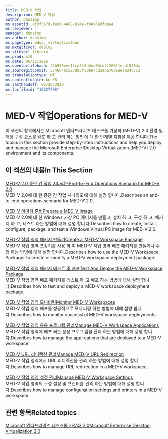 ```yaml
---
title: MED-V 작업
description: MED-V 작업
author: dansimp
ms.assetid: 8f3f367d-fa9d-4468-814a-f0495adfaea4
ms.reviewer: ''
manager: dansimp
ms.author: dansimp
ms.pagetype: mdop, virtualization
ms.mktglfcycl: deploy
ms.sitesec: library
ms.prod: w10
ms.date: 06/16/2016
ms.openlocfilehash: f3b938eee1fce320a3ed03cd4f260f1eadf5304a
ms.sourcegitcommit: 354664bc527d93f80687cd2eba70d1eea024c7c3
ms.translationtype: MT
ms.contentlocale: ko-KR
ms.lasthandoff: 06/26/2020
ms.locfileid: "10827208"
---
```

# <span data-ttu-id="4a6f5-103">MED-V 작업</span><span class="sxs-lookup"><span data-stu-id="4a6f5-103">Operations for MED-V</span></span>


<span data-ttu-id="4a6f5-104">이 섹션의 항목에서는 Microsoft 엔터프라이즈 데스크톱 가상화 (MED-V) 2.0 환경 및 해당 구성 요소를 배포 하 고 관리 하는 방법에 대 한 단계별 지침을 제공 합니다.</span><span class="sxs-lookup"><span data-stu-id="4a6f5-104">The topics in this section provide step-by-step instructions and help you deploy and manage the Microsoft Enterprise Desktop Virtualization (MED-V) 2.0 environment and its components.</span></span>

## <span data-ttu-id="4a6f5-105">이 섹션의 내용</span><span class="sxs-lookup"><span data-stu-id="4a6f5-105">In This Section</span></span>


<a href="" id="end-to-end-operations-scenario-for-med-v-2-0"></a>[<span data-ttu-id="4a6f5-106">MED-V 2.0 종단 간 작업 시나리오</span><span class="sxs-lookup"><span data-stu-id="4a6f5-106">End-to-End Operations Scenario for MED-V 2.0</span></span>](end-to-end-operations-scenario-for-med-v-20.md)  
<span data-ttu-id="4a6f5-107">MED-V 2.0에 대 한 종단 간 작업 시나리오에 대해 설명 합니다.</span><span class="sxs-lookup"><span data-stu-id="4a6f5-107">Describes an end-to-end operations scenario for MED-V 2.0.</span></span>

<a href="" id="prepare-a-med-v-image"></a>[<span data-ttu-id="4a6f5-108">MED-V 이미지 준비</span><span class="sxs-lookup"><span data-stu-id="4a6f5-108">Prepare a MED-V Image</span></span>](prepare-a-med-v-image.md)  
<span data-ttu-id="4a6f5-109">MED-V 2.0에 대 한 Windows 가상 PC 이미지를 만들고, 설치 하 고, 구성 하 고, 패키지 하 고, 테스트 하는 방법에 대해 설명 합니다.</span><span class="sxs-lookup"><span data-stu-id="4a6f5-109">Describes how to create, install, configure, package, and test a Windows Virtual PC image for MED-V 2.0.</span></span>

<a href="" id="create-a-med-v-workspace-package"></a>[<span data-ttu-id="4a6f5-110">MED-V 작업 영역 패키지 만들기</span><span class="sxs-lookup"><span data-stu-id="4a6f5-110">Create a MED-V Workspace Package</span></span>](create-a-med-v-workspace-package.md)  
<span data-ttu-id="4a6f5-111">MED-V 작업 영역 포장기를 사용 하 여 MED-V 작업 영역 배포 패키지를 만들거나 수정 하는 방법에 대해 설명 합니다.</span><span class="sxs-lookup"><span data-stu-id="4a6f5-111">Describes how to use the MED-V Workspace Packager to create or modify a MED-V workspace deployment package.</span></span>

<a href="" id="test-and-deploy-the-med-v-workspace-package"></a>[<span data-ttu-id="4a6f5-112">MED-V 작업 영역 패키지 테스트 및 배포</span><span class="sxs-lookup"><span data-stu-id="4a6f5-112">Test And Deploy the MED-V Workspace Package</span></span>](test-and-deploy-the-med-v-workspace-package.md)  
<span data-ttu-id="4a6f5-113">MED-V 작업 영역 배포 패키지를 테스트 하 고 배포 하는 방법에 대해 설명 합니다.</span><span class="sxs-lookup"><span data-stu-id="4a6f5-113">Describes how to test and deploy a MED-V workspace deployment package.</span></span>

<a href="" id="monitor-med-v-workspaces"></a>[<span data-ttu-id="4a6f5-114">MED-V 작업 영역 모니터링</span><span class="sxs-lookup"><span data-stu-id="4a6f5-114">Monitor MED-V Workspaces</span></span>](monitor-med-v-workspaces.md)  
<span data-ttu-id="4a6f5-115">MED-V 작업 영역 배포를 성공적으로 모니터링 하는 방법에 대해 설명 합니다.</span><span class="sxs-lookup"><span data-stu-id="4a6f5-115">Describes how to monitor successful MED-V workspace deployments.</span></span>

<a href="" id="manage-med-v-workspace-applications"></a>[<span data-ttu-id="4a6f5-116">MED-V 작업 영역 응용 프로그램 관리</span><span class="sxs-lookup"><span data-stu-id="4a6f5-116">Manage MED-V Workspace Applications</span></span>](manage-med-v-workspace-applications.md)  
<span data-ttu-id="4a6f5-117">MED-V 작업 영역에 배포 되는 응용 프로그램을 관리 하는 방법에 대해 설명 합니다.</span><span class="sxs-lookup"><span data-stu-id="4a6f5-117">Describes how to manage the applications that are deployed to a MED-V workspace.</span></span>

<a href="" id="manage-med-v-url-redirection"></a>[<span data-ttu-id="4a6f5-118">MED-V URL 리디렉션 관리</span><span class="sxs-lookup"><span data-stu-id="4a6f5-118">Manage MED-V URL Redirection</span></span>](manage-med-v-url-redirection.md)  
<span data-ttu-id="4a6f5-119">MED-V 작업 영역에서 URL 리디렉션을 관리 하는 방법에 대해 설명 합니다.</span><span class="sxs-lookup"><span data-stu-id="4a6f5-119">Describes how to manage URL redirection in a MED-V workspace.</span></span>

<a href="" id="manage-med-v-workspace-settings"></a>[<span data-ttu-id="4a6f5-120">MED-V 작업 영역 설정 관리</span><span class="sxs-lookup"><span data-stu-id="4a6f5-120">Manage MED-V Workspace Settings</span></span>](manage-med-v-workspace-settings.md)  
<span data-ttu-id="4a6f5-121">MED-V 작업 영역의 구성 설정 및 프린터를 관리 하는 방법에 대해 설명 합니다.</span><span class="sxs-lookup"><span data-stu-id="4a6f5-121">Describes how to manage configuration settings and printers in a MED-V workspace.</span></span>

## <span data-ttu-id="4a6f5-122">관련 항목</span><span class="sxs-lookup"><span data-stu-id="4a6f5-122">Related topics</span></span>


[<span data-ttu-id="4a6f5-123">Microsoft 엔터프라이즈 데스크톱 가상화 2.0</span><span class="sxs-lookup"><span data-stu-id="4a6f5-123">Microsoft Enterprise Desktop Virtualization 2.0</span></span>](index.md)

 

 





